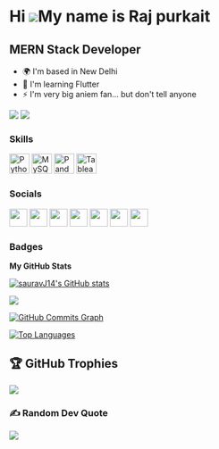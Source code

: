 Hi ![](https://user-images.githubusercontent.com/18350557/176309783-0785949b-9127-417c-8b55-ab5a4333674e.gif)My name is Raj purkait
====================================================================================================================================

MERN Stack Developer
-------------------------

* 🌍  I'm based in New Delhi
* 🧠  I'm learning Flutter
* ⚡  I'm very big aniem fan... but don't tell anyone

<a href="https://www.linkedin.com/in/rajpurkait9/" target="_blank" rel="noreferrer"><img
src="https://img.shields.io/linkedin/follow/rajpurkait__?logo=linkedin&style=for-the-badge&color=000000&labelColor=27272a"
/></a>
[![](https://visitcount.itsvg.in/api?id=sauravj14&icon=0&color=0)](https://visitcount.itsvg.in)


### Skills


<p align="left">
<a href="https://www.python.org/" target="_blank" rel="noreferrer"><img src="https://raw.githubusercontent.com/danielcranney/readme-generator/main/public/icons/skills/python-colored.svg" width="36" height="36" alt="Python" /></a>
<a href="https://www.mysql.com/" target="_blank" rel="noreferrer"><img src="https://raw.githubusercontent.com/danielcranney/readme-generator/main/public/icons/skills/mysql-colored.svg" width="36" height="36" alt="MySQL" /></a>
<a href="https://pandas.pydata.org/" target="_blank" rel="noreferrer"><img src="https://upload.wikimedia.org/wikipedia/commons/e/ed/Pandas_logo.svg" width="36" height="36" alt="Pandas" /></a>
<a href="https://www.tableau.com/" target="_blank" rel="noreferrer"><img src="https://cdn.iconscout.com/icon/free/png-256/tableau-5376637-4489897.png" width="36" height="36" alt="Tableau" /></a>

</p>


### Socials

<p align="left"> <a href="https://discord.com/users/saurav#9381" target="_blank" rel="noreferrer"><img src="https://raw.githubusercontent.com/danielcranney/readme-generator/main/public/icons/socials/discord.svg" width="32" height="32" /></a> <a href="https://www.github.com/sauravJ14" target="_blank" rel="noreferrer"><img src="https://raw.githubusercontent.com/danielcranney/readme-generator/main/public/icons/socials/github.svg" width="32" height="32" /></a> <a href="http://www.instagram.com/saurav.14__" target="_blank" rel="noreferrer"><img src="https://raw.githubusercontent.com/danielcranney/readme-generator/main/public/icons/socials/instagram.svg" width="32" height="32" /></a> <a href="https://www.linkedin.com/in/sauravj14" target="_blank" rel="noreferrer"><img src="https://raw.githubusercontent.com/danielcranney/readme-generator/main/public/icons/socials/linkedin.svg" width="32" height="32" /></a> <a href="https://www.stackoverflow.com/users/19911861" target="_blank" rel="noreferrer"><img src="https://raw.githubusercontent.com/danielcranney/readme-generator/main/public/icons/socials/stackoverflow.svg" width="32" height="32" /></a> <a href="https://www.twitter.com/Saurav14__" target="_blank" rel="noreferrer"><img src="https://raw.githubusercontent.com/danielcranney/readme-generator/main/public/icons/socials/twitter.svg" width="32" height="32" /></a> <a href="https://www.youtube.com/c/sauravjoshi4105" target="_blank" rel="noreferrer"><img src="https://raw.githubusercontent.com/danielcranney/readme-generator/main/public/icons/socials/youtube.svg" width="32" height="32" /></a></p>

### Badges

<b>My GitHub Stats</b>

<a href="http://www.github.com/rajpurkait9"><img src="https://github-readme-stats.vercel.app/api?username=rajpurkait9&show_icons=true&hide=&count_private=true&title_color=ffffff&text_color=64748b&icon_color=000000&bg_color=27272a&hide_border=true&show_icons=true" alt="sauravJ14's GitHub stats" /></a>

<a href="http://www.github.com/rajpurkait9"><img src="https://github-readme-streak-stats.herokuapp.com/?user=rajpurkait9&stroke=64748b&background=27272a&ring=ffffff&fire=ffffff&currStreakNum=64748b&currStreakLabel=ffffff&sideNums=64748b&sideLabels=64748b&dates=64748b&hide_border=true" /></a>

<a href="http://www.github.com/rajpurkait9"><img src="https://activity-graph.herokuapp.com/graph?username=rajpurkait9&bg_color=27272a&color=64748b&line=000000&point=64748b&area_color=27272a&area=true&hide_border=true&custom_title=GitHub%20Commits%20Graph" alt="GitHub Commits Graph" /></a>

<a href="https://github.com/rajpurkait9" align="left"><img src="https://github-readme-stats.vercel.app/api/top-langs/?username=rajpurkait9&langs_count=10&title_color=ffffff&text_color=64748b&icon_color=000000&bg_color=27272a&hide_border=true&locale=en&custom_title=Top%20%Languages" alt="Top Languages" /></a>

## 🏆 GitHub Trophies
![](https://github-profile-trophy.vercel.app/?username=rajpurkait9&theme=radical&no-frame=false&no-bg=true&margin-w=4)

### ✍️ Random Dev Quote
![](https://quotes-github-readme.vercel.app/api?type=horizontal&theme=radical)
